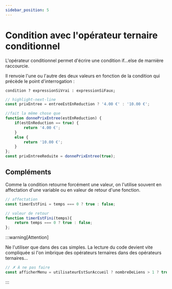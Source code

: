```yaml
---
sidebar_position: 5
---
```


# Condition avec l'opérateur ternaire conditionnel

L'opérateur conditionnel permet d'écrire une condition if...else de marnière raccourcie.

Il renvoie l'une ou l'autre des deux valeurs en fonction de la condition qui précède le point d'interrogation :

`condition ? expressionSiVrai : expressionSiFaux;`

```js
// highlight-next-line
const prixEntree = entreeEstEnReduction ? '4.00 €' : '10.00 €';

//fait la même chose que 
function donnePrixEntree(estEnReduction) {
    if(estEnReduction == true) {
        return '4.00 €';
    }
    else {
        return '10.00 €';
    }
};
const prixEntreeReduite = donnePrixEntree(true);
```

## Compléments

Comme la condition retourne forcément une valeur, on l'utilise souvent en affectation d'une variable ou en valeur de retour d'une fonction.

```js
// affectation
const timerEstFini = temps === 0 ? true : false;

// valeur de retour
function timerEstFini(temps){
    return temps === 0 ? true : false;
};
```

:::warning[Attention]

Ne l'utiliser que dans des cas simples. La lecture du code devient vite compliquée si l'on imbrique des opérateurs ternaires dans des opérateurs ternaires...

```js
// ✗ À ne pas faire
const afficherMenu = utilisateurEstSurAccueil ? nombreDeLiens > 1 ? true : false : false;
```

:::